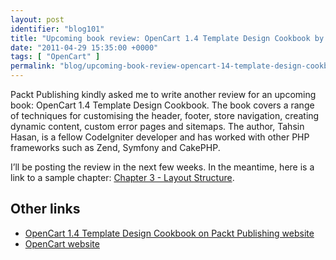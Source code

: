 ```yaml
---
layout: post
identifier: "blog101"
title: "Upcoming book review: OpenCart 1.4 Template Design Cookbook by Tahsin Hasan"
date: "2011-04-29 15:35:00 +0000"
tags: [ "OpenCart" ]
permalink: "blog/upcoming-book-review-opencart-14-template-design-cookbook-tahsin-hasan"
---
```

Packt Publishing kindly asked me to write another review for an upcoming book: OpenCart 1.4 Template Design Cookbook. The book covers a range of techniques for customising the header, footer, store navigation, creating dynamic content, custom error pages and sitemaps. The author, Tahsin Hasan, is a fellow CodeIgniter developer and has worked with other PHP frameworks such as Zend, Symfony and CakePHP.

<!--more-->

I’ll be posting the review in the next few weeks. In the meantime, here is a link to a sample chapter: [Chapter 3 - Layout Structure](http://www.packtpub.com/sites/default/files/4309OS-Chapter-3-Layout-Structure.pdf?utm_source=packtpub&utm_medium=free&utm_campaign=pdf).

## Other links

* [OpenCart 1.4 Template Design Cookbook on Packt Publishing website](http://link.packtpub.com/Cm452D)
* [OpenCart website](http://www.opencart.com/)